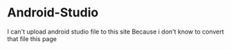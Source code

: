 # Android-Studio
I can't upload android studio file to this site
Because i don't know to convert that file this page 
